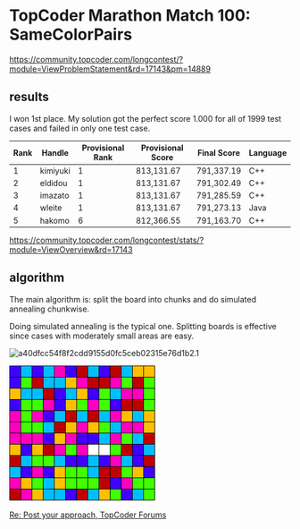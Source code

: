 # TopCoder Marathon Match 100: SameColorPairs

<https://community.topcoder.com/longcontest/?module=ViewProblemStatement&rd=17143&pm=14889>

## results

I won 1st place. My solution got the perfect score 1.000 for all of 1999 test cases and failed in only one test case.

| Rank  | Handle        | Provisional Rank      | Provisional Score     | Final Score   | Language      |
|-------|---------------|-----------------------|-----------------------|---------------|---------------|
| 1     | kimiyuki      | 1                     | 813,131.67            | 791,337.19    | C++           |
| 2     | eldidou       | 1                     | 813,131.67            | 791,302.49    | C++           |
| 3     | imazato       | 1                     | 813,131.67            | 791,285.59    | C++           |
| 4     | wleite        | 1                     | 813,131.67            | 791,273.13    | Java          |
| 5     | hakomo        | 6                     | 812,366.55            | 791,163.70    | C++           |

<https://community.topcoder.com/longcontest/stats/?module=ViewOverview&rd=17143>

## algorithm

The main algorithm is: split the board into chunks and do simulated annealing chunkwise.

Doing simulated annealing is the typical one.
Splitting boards is effective since cases with moderately small areas are easy.

![a40dfcc54f8f2cdd9155d0fc5ceb02315e76d1b2.1](https://user-images.githubusercontent.com/2203128/39192521-4eabe0ac-4814-11e8-83b9-be3d79b93b13.gif)

![4165](https://github.com/kmyk/topcoder-marathon-match-100-same-color-pairs/raw/master/image/4165.gif)

[Re: Post your approach, TopCoder Forums](https://apps.topcoder.com/forums/?module=Thread&threadID=916946&start=0&mc=13#2263153)
